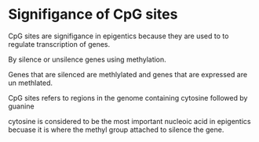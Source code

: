 # Signifigance of CpG sites

CpG sites are signifigance in epigentics because they are used to to regulate transcription of genes.

By silence or unsilence genes using methylation. 

Genes that are silenced are methlylated and genes that are expressed are un methlated. 


CpG sites refers to regions in the genome containing cytosine followed by guanine

cytosine is considered to be the most important nucleoic acid in epigentics becuase it is where the methyl group attached to silence the gene. 
